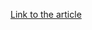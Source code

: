 [Link to the article](https://crowdstrike.com/blog/meet-crowdstrikes-adversary-of-the-month-for-october-dungeon-spider/)
